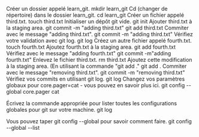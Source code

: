 Créer un dossier appelé learn_git.
mkdir learn_git
Cd (changer de répertoire) dans le dossier learn_git.
cd learn_git
Créer un fichier appelé third.txt.
touch third.txt
Initialiser un dépôt git vide.
git init
Ajouter third.txt à la staging area.
git commit -m "adding third.txt"
git add third.txt
Commiter avec le message "adding third.txt".
git commit -m "adding third.txt"
Vérifiez votre validation avec git log.
git log
Créez un autre fichier appelé fourth.txt.
touch fourth.txt
Ajoutez fourth.txt à la staging area.
git add fourth.txt
Vérifiez avec le message "adding fourth.txt"
git commit -m"adding fourth.txt"
Enlevez le fichier third.txt.
rm third.txt
Ajoutez cette modification à la staging area. (En utilisant la commande "git add ."
git add .
Commiter avec le message "removing third.txt".
git commit -m "removing third.txt"
Vérifiez vos commits en utilisant git log.
git log
Changez vos paramètres globaux pour core.pager=cat - vous pouvez en savoir plus ici.
git config --global core.pager cat


Écrivez la commande appropriée pour lister toutes les configurations globales pour git sur votre machine.
git log

Vous pouvez taper git config --global pour savoir comment faire.
git config --global --list
